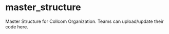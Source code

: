 # master_structure
Master Structure for Collcom Organization. Teams can upload/update their code here.
